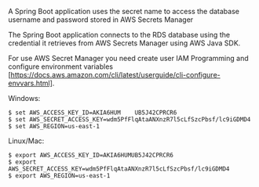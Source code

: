 

A Spring Boot application uses the secret name to access the database username and password stored in AWS Secrets Manager

The Spring Boot application connects to the RDS database using the credential it retrieves from AWS Secrets Manager using AWS Java SDK.


For use AWS Secret Manager  you need create user IAM Programming and configure environment variables [https://docs.aws.amazon.com/cli/latest/userguide/cli-configure-envvars.html].

Windows:

    $ set AWS_ACCESS_KEY_ID=AKIA6HUM    UB5J42CPRCR6
    $ set AWS_SECRET_ACCESS_KEY=wdm5PfFlqAtaANXnzR7l5cLfSzcPbsf/lc9iGDMD4
    $ set AWS_REGION=us-east-1

Linux/Mac:

    $ export AWS_ACCESS_KEY_ID=AKIA6HUMUB5J42CPRCR6
    $ export AWS_SECRET_ACCESS_KEY=wdm5PfFlqAtaANXnzR7l5cLfSzcPbsf/lc9iGDMD4
    $ export AWS_REGION=us-east-1

 